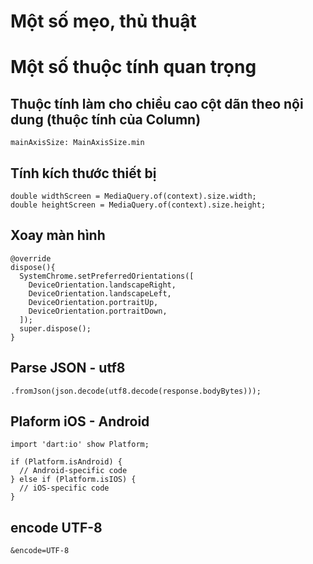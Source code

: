 # Một số mẹo, thủ thuật

# Một số thuộc tính quan trọng

## Thuộc tính làm cho chiều cao cột dãn theo nội dung (thuộc tính của Column)
```
mainAxisSize: MainAxisSize.min
```

## Tính kích thước thiết bị
```
double widthScreen = MediaQuery.of(context).size.width;
double heightScreen = MediaQuery.of(context).size.height;
```

## Xoay màn hình
```
@override
dispose(){
  SystemChrome.setPreferredOrientations([
    DeviceOrientation.landscapeRight,
    DeviceOrientation.landscapeLeft,
    DeviceOrientation.portraitUp,
    DeviceOrientation.portraitDown,
  ]);
  super.dispose();
}
```

## Parse JSON - utf8
```
.fromJson(json.decode(utf8.decode(response.bodyBytes)));
```

## Plaform iOS - Android
```
import 'dart:io' show Platform;

if (Platform.isAndroid) {
  // Android-specific code
} else if (Platform.isIOS) {
  // iOS-specific code
}
```

## encode UTF-8
```
&encode=UTF-8
```
